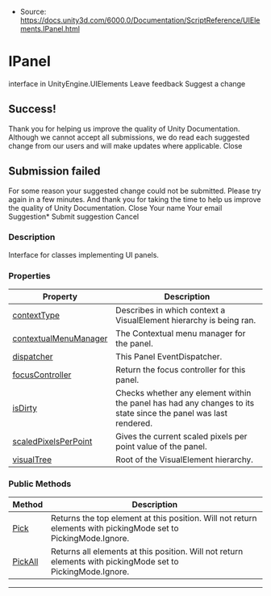 * Source: https://docs.unity3d.com/6000.0/Documentation/ScriptReference/UIElements.IPanel.html

# IPanel
interface in UnityEngine.UIElements
Leave feedback
Suggest a change
## Success!
Thank you for helping us improve the quality of Unity Documentation. Although we cannot accept all submissions, we do read each suggested change from our users and will make updates where applicable.
Close
## Submission failed
For some reason your suggested change could not be submitted. Please <a>try again</a> in a few minutes. And thank you for taking the time to help us improve the quality of Unity Documentation.
Close
Your name Your email Suggestion* Submit suggestion
Cancel
### Description
Interface for classes implementing UI panels. 
### Properties
Property | Description  
---|---  
[contextType](https://docs.unity3d.com/6000.0/Documentation/ScriptReference/UIElements.IPanel-contextType.html) |  Describes in which context a VisualElement hierarchy is being ran.   
[contextualMenuManager](https://docs.unity3d.com/6000.0/Documentation/ScriptReference/UIElements.IPanel-contextualMenuManager.html) |  The Contextual menu manager for the panel.   
[dispatcher](https://docs.unity3d.com/6000.0/Documentation/ScriptReference/UIElements.IPanel-dispatcher.html) |  This Panel EventDispatcher.   
[focusController](https://docs.unity3d.com/6000.0/Documentation/ScriptReference/UIElements.IPanel-focusController.html) |  Return the focus controller for this panel.   
[isDirty](https://docs.unity3d.com/6000.0/Documentation/ScriptReference/UIElements.IPanel-isDirty.html) |  Checks whether any element within the panel has had any changes to its state since the panel was last rendered.   
[scaledPixelsPerPoint](https://docs.unity3d.com/6000.0/Documentation/ScriptReference/UIElements.IPanel-scaledPixelsPerPoint.html) |  Gives the current scaled pixels per point value of the panel.   
[visualTree](https://docs.unity3d.com/6000.0/Documentation/ScriptReference/UIElements.IPanel-visualTree.html) |  Root of the VisualElement hierarchy.   
### Public Methods
Method | Description  
---|---  
[Pick](https://docs.unity3d.com/6000.0/Documentation/ScriptReference/UIElements.IPanel.Pick.html) |  Returns the top element at this position. Will not return elements with pickingMode set to PickingMode.Ignore.   
[PickAll](https://docs.unity3d.com/6000.0/Documentation/ScriptReference/UIElements.IPanel.PickAll.html) |  Returns all elements at this position. Will not return elements with pickingMode set to PickingMode.Ignore.   
* * *
